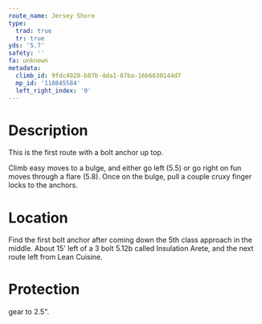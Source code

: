 ```yaml
---
route_name: Jersey Shore
type:
  trad: true
  tr: true
yds: '5.7'
safety: ''
fa: unknown
metadata:
  climb_id: 9fdc4928-b87b-4da1-87ba-16b6630144d7
  mp_id: '110845584'
  left_right_index: '0'
---
```

# Description
This is the first route with a bolt anchor up top.

Climb easy moves to a bulge, and either go left (5.5) or go right on fun moves through a flare (5.8). Once on the bulge, pull a couple cruxy finger locks to the anchors.

# Location
Find the first bolt anchor after coming down the 5th class approach in the middle. About 15' left of a 3 bolt 5.12b called Insulation Arete, and the next route left from Lean Cuisine.

# Protection
gear to 2.5".

